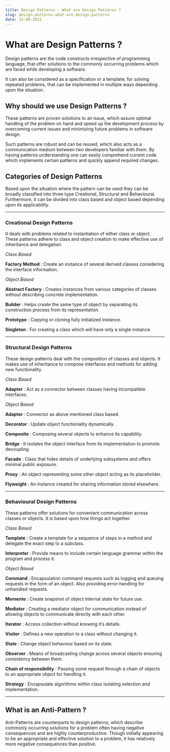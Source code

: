 ```yaml
---
title: Design Patterns - What are Design Patterns ?
slug: design-patterns-what-are-design-patterns
date: 15-09-2021
---
```


# What are Design Patterns ?

Design patterns are the code constructs irrespective of programming language, that offer solutions to the commonly occurring problems which are faced while developing a software.

It can also be considered as a specification or a template, for solving repeated problems, that can be implemented in multiple ways depending upon the situation.

## Why should we use Design Patterns ?

These patterns are proven solutions to an issue, which assure optimal handling of the problem on hand and speed up the development process by overcoming current issues and minimizing future problems in software design.

Such patterns are robust and can be reused, which also acts as a communication medium between two developers familiar with them. By having patterns understanding one can easily comprehend current code which implements certain patterns and quickly append required changes.

## Categories of Design Patterns

Based upon the situation where the pattern can be used they can be broadly classified into three type Creational, Structural and Behavioural. Furthermore, it can be divided into class based and object based depending upon its applicability.

---

### Creational Design Patterns

It deals with problems related to instantiation of either class or object. These patterns adhere to class and object creation to make effective use of inheritance and delegation.

_Class Based_

**Factory Method** : Create an instance of several derived classes considering the interface information.

_Object Based_

**Abstract Factory** : Creates instances from various categories of classes without describing concrete implementation.

**Builder** : Helps create the same type of object by separating its construction process from its representation.

**Prototype** : Copying or cloning fully initialized instance.

**Singleton** : For creating a class which will have only a single instance.

---

### Structural Design Patterns

These design patterns deal with the composition of classes and objects. It makes use of inheritance to compose interfaces and methods for adding new functionality.

_Class Based_

**Adapter** : Act as a connector between classes having incompatible interfaces.

_Object Based_

**Adapter** : Connector as above mentioned class based.

**Decorator** : Update object functionality dynamically.

**Composite** : Composing several objects to enhance its capability.

**Bridge** : It isolates the object interface from its implementation to promote decoupling.

**Facade** : Class that hides details of underlying subsystems and offers minimal public exposure.

**Proxy** : An object representing some other object acting as its placeholder.

**Flyweight** : An instance created for sharing information stored elsewhere.

---

### Behavioural Design Patterns

These patterns offer solutions for convenient communication across classes or objects. It is based upon how things act together.

_Class Based_

**Template** : Create a template for a sequence of steps in a method and delegate the exact step to a subclass.

**Interpreter** : Provide means to include certain language grammar within the program and process it.

_Object Based_

**Command** : Encapsulation command requests such as logging and queuing requests in the form of an object. Also providing error-handling for unhandled requests.

**Memento** : Create snapshot of object internal state for future use.

**Mediator** : Creating a mediator object for communication instead of allowing objects to communicate directly with each other.

**Iterator** : Access collection without knowing it’s details.

**Visitor** : Defines a new operation to a class without changing it.

**State** : Change object behaviour based on its state.

**Observer** : Means of broadcasting change across several objects ensuring consistency between them.

**Chain of responsibility** : Passing some request through a chain of objects to an appropriate object for handling it.

**Strategy** : Encapsulate algorithms within class isolating selection and implementation.

---

## What is an Anti-Pattern ?

Anti-Patterns are counterparts to design patterns, which describe commonly occurring solutions for a problem often having negative consequences and are highly counterproductive. Though initially appearing to be an appropriate and effective solution to a problem, it has relatively more negative consequences than positive.
